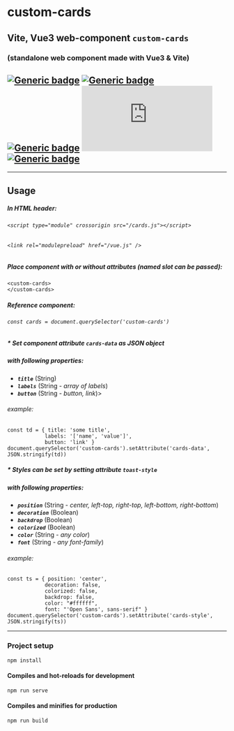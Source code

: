 # custom-cards

## Vite, Vue3 web-component `custom-cards`
### (standalone web component made with Vue3 & Vite)

## [![Generic badge](https://img.shields.io/badge/&#9881;-HTML-red.svg?style=flat&logo=HTML5)](https://developer.mozilla.org/en-US/docs/Web/Guide/HTML/HTML5) [![Generic badge](https://img.shields.io/badge/&#9881;-CSS-blue.svg?style=flat&logo=CSS3)](https://www.tutorialrepublic.com/css-tutorial/) [![Generic badge](https://img.shields.io/badge/&#9881;-JavaScript-yellow.svg?style=flat&logo=JavaScript)](https://developer.mozilla.org/en-US/docs/Web/JavaScript) [![Generic badge](https://img.shields.io/badge/&#9881;-VUE.js-BRIGHTGREEN.svg?style=flat&logo=Vue.js)](https://vuejs.org/) [![Generic badge](https://img.shields.io/badge/&#9881;-Vite-darkblue.svg?style=flat&logo=Vite)](https://vitejs.dev/)
<hr>

## Usage
##### In HTML header:
###### `<script type="module" crossorigin src="/cards.js"></script>`
###### `<link rel="modulepreload" href="/vue.js" />`

##### Place component with or without attributes (named slot can be passed):
    <custom-cards>
    </custom-cards>

##### Reference component:
###### `const cards = document.querySelector('custom-cards')`

##### * Set component attribute `cards-data` as JSON object
#####   with following properties: 
- ***`title`*** (String)
- ***`labels`*** (String - *array of labels*)
- ***`button`*** (String - *button, link*)>

###### example: 
    const td = { title: 'some title', 
                labels: '['name', 'value']', 
                button: 'link' }
    document.querySelector('custom-cards').setAttribute('cards-data', JSON.stringify(td))

##### * Styles can be set by setting attribute `toast-style`
##### with following properties:
- ***`position`*** (String - *center, left-top, right-top, left-bottom, right-bottom*)
- ***`decoration`*** (Boolean)
- ***`backdrop`*** (Boolean)
- ***`colorized`*** (Boolean)
- ***`color`*** (String - *any color*)
- ***`font`*** (String - *any font-family*)</span>

###### example:
    const ts = { position: 'center', 
                decoration: false, 
                colorized: false, 
                backdrop: false, 
                color: "#ffffff", 
                font: "'Open Sans', sans-serif" }
    document.querySelector('custom-cards').setAttribute('cards-style', JSON.stringify(ts))
<hr>

### Project setup
```
npm install
```

#### Compiles and hot-reloads for development
```
npm run serve
```

#### Compiles and minifies for production
```
npm run build
```
